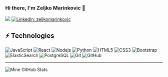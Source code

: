 ### Hi there, I'm Zeljko Marinkovic 👋

![](https://komarev.com/ghpvc/?username=zeljkomarinkovic&color=E06488&label=Profile+views)
[![Linkedin: zeljkomarinkovic](https://img.shields.io/badge/-zeljkomarinkovic-blue?style=flat-square&logo=Linkedin&logoColor=white&link=https://www.linkedin.com/in/zeljkomarinkovic/)](https://www.linkedin.com/in/zeljkomarinkovic/)

## ⚡ Technologies

![JavaScript](https://img.shields.io/badge/-JavaScript-black?style=flat-square&logo=javascript)
![React](https://img.shields.io/badge/-React-black?style=flat-square&logo=react)
![Nodejs](https://img.shields.io/badge/-Nodejs-black?style=flat-square&logo=Node.js)
![Python](https://img.shields.io/badge/-Python-black?style=flat-square&logo=Python)
![HTML5](https://img.shields.io/badge/-HTML5-E34F26?style=flat-square&logo=html5&logoColor=white)
![CSS3](https://img.shields.io/badge/-CSS3-1572B6?style=flat-square&logo=css3)
![Bootstrap](https://img.shields.io/badge/-Bootstrap-563D7C?style=flat-square&logo=bootstrap)
![ElasticSearch](https://img.shields.io/badge/-ElasticSearch-005571?style=flat-square&logo=elasticsearch)
![PostgreSQL](https://img.shields.io/badge/-PostgreSQL-336791?style=flat-square&logo=postgresql)
![Git](https://img.shields.io/badge/-Git-black?style=flat-square&logo=git)
![GitHub](https://img.shields.io/badge/-GitHub-181717?style=flat-square&logo=github)

---

<img align="left" alt="Mine GitHub Stats" src="https://github-readme-stats.vercel.app/api?username=zeljkomarinkovic&theme=dracula&show_icons=true&hide_border=true" />
